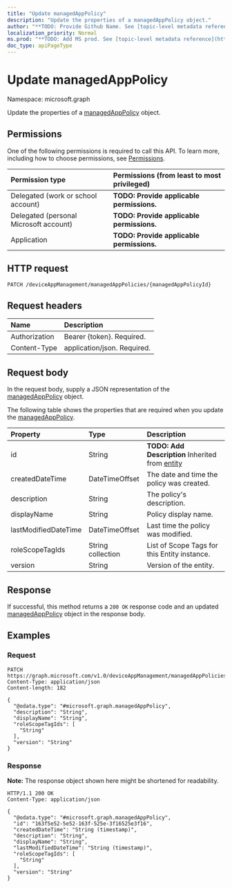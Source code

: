 ```yaml
---
title: "Update managedAppPolicy"
description: "Update the properties of a managedAppPolicy object."
author: "**TODO: Provide Github Name. See [topic-level metadata reference](https://msgo.azurewebsites.net/add/document/guidelines/metadata.html#topic-level-metadata)**"
localization_priority: Normal
ms.prod: "**TODO: Add MS prod. See [topic-level metadata reference](https://msgo.azurewebsites.net/add/document/guidelines/metadata.html#topic-level-metadata)**"
doc_type: apiPageType
---
```


# Update managedAppPolicy
Namespace: microsoft.graph



Update the properties of a [managedAppPolicy](../resources/managedapppolicy.md) object.

## Permissions
One of the following permissions is required to call this API. To learn more, including how to choose permissions, see [Permissions](/graph/permissions-reference).

|Permission type|Permissions (from least to most privileged)|
|:---|:---|
|Delegated (work or school account)|**TODO: Provide applicable permissions.**|
|Delegated (personal Microsoft account)|**TODO: Provide applicable permissions.**|
|Application|**TODO: Provide applicable permissions.**|

## HTTP request

<!-- {
  "blockType": "ignored"
}
-->
``` http
PATCH /deviceAppManagement/managedAppPolicies/{managedAppPolicyId}
```

## Request headers
|Name|Description|
|:---|:---|
|Authorization|Bearer {token}. Required.|
|Content-Type|application/json. Required.|

## Request body
In the request body, supply a JSON representation of the [managedAppPolicy](../resources/managedapppolicy.md) object.

The following table shows the properties that are required when you update the [managedAppPolicy](../resources/managedapppolicy.md).

|Property|Type|Description|
|:---|:---|:---|
|id|String|**TODO: Add Description** Inherited from [entity](../resources/entity.md)|
|createdDateTime|DateTimeOffset|The date and time the policy was created.|
|description|String|The policy's description.|
|displayName|String|Policy display name.|
|lastModifiedDateTime|DateTimeOffset|Last time the policy was modified.|
|roleScopeTagIds|String collection|List of Scope Tags for this Entity instance.|
|version|String|Version of the entity.|



## Response

If successful, this method returns a `200 OK` response code and an updated [managedAppPolicy](../resources/managedapppolicy.md) object in the response body.

## Examples

### Request
<!-- {
  "blockType": "request",
  "name": "update_managedapppolicy"
}
-->
``` http
PATCH https://graph.microsoft.com/v1.0/deviceAppManagement/managedAppPolicies/{managedAppPolicyId}
Content-Type: application/json
Content-length: 182

{
  "@odata.type": "#microsoft.graph.managedAppPolicy",
  "description": "String",
  "displayName": "String",
  "roleScopeTagIds": [
    "String"
  ],
  "version": "String"
}
```


### Response
**Note:** The response object shown here might be shortened for readability.
<!-- {
  "blockType": "response",
  "truncated": true
}
-->
``` http
HTTP/1.1 200 OK
Content-Type: application/json

{
  "@odata.type": "#microsoft.graph.managedAppPolicy",
  "id": "163f5e52-5e52-163f-525e-3f16525e3f16",
  "createdDateTime": "String (timestamp)",
  "description": "String",
  "displayName": "String",
  "lastModifiedDateTime": "String (timestamp)",
  "roleScopeTagIds": [
    "String"
  ],
  "version": "String"
}
```

